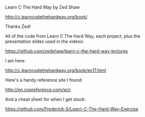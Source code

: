 Learn C The Hard Way by Zed Shaw

http://c.learncodethehardway.org/book/

Thanks Zed!

All of the code from Learn C The Hard Way, each project, plus the presentation slides used in the videos:

https://github.com/zedshaw/learn-c-the-hard-way-lectures

I am here:

http://c.learncodethehardway.org/book/ex17.html

Here's a handy reference site I found:

http://en.cppreference.com/w/c

And a cheat sheet for when I get stuck:

https://github.com/Frederick-S/Learn-C-The-Hard-Way-Exercise
